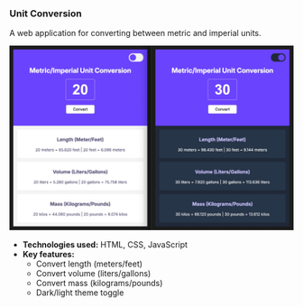 ### Unit Conversion

A web application for converting between metric and imperial units.

<img src="./images/unit-converter-screenshot.jpeg" alt="Lead Tracker Screenshot" width="600"/>

- **Technologies used:** HTML, CSS, JavaScript
- **Key features:**
  - Convert length (meters/feet)
  - Convert volume (liters/gallons)
  - Convert mass (kilograms/pounds)
  - Dark/light theme toggle
